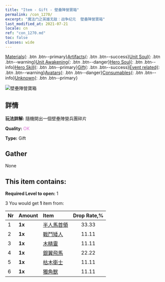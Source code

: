 ```yaml
---
title: "Item - Gift - 壁壘陣營寶箱"
permalink: /con_1270/
excerpt: "魔法门之英雄无敌：战争纪元  壁壘陣營寶箱"
last_modified_at: 2021-07-21
locale: cn
ref: "con_1270.md"
toc: false
classes: wide
---
```

 [Materials](/ItemsCN/){: .btn .btn--primary}[Artifacts](/ItemsCN/Artifacts/){: .btn .btn--success}[Unit Soul](/ItemsCN/UnitSoul/){: .btn .btn--warning}[Unit Awakening](/ItemsCN/UnitAwakening/){: .btn .btn--danger}[Hero Soul](/ItemsCN/HeroSoul/){: .btn .btn--info}[Hero Skill](/ItemsCN/HeroSkill/){: .btn .btn--primary}[Gift](/ItemsCN/Gift/){: .btn .btn--success}[Event related](/ItemsCN/Events/){: .btn .btn--warning}[Avatars](/ItemsCN/Avatars/){: .btn .btn--danger}[Consumables](/ItemsCN/Consumables/){: .btn .btn--info}[Unknown](/ItemsCN/Unknown/){: .btn .btn--primary}

 ![壁壘陣營寶箱](/images/t/i_904002.png)

## 詳情
 **玩法詳解:** 隨機開出一個壁壘陣營兵團碎片

 **Quality:** <span style="color: #DA70D6">OK</span>

 **Type:** Gift

## Gather

  None

## This item contains:

 **Required Level to open:** 1

 3 You would get **1** item  from:

  | Nr | Amount |     Item    | Drop Rate,% |
  |:---|:-------|:------------|:---------:|
  | 1 |  **1x** | [半人馬首領](/cn/Items/unt_199/) | 33.33 | 
  | 2 |  **1x** | [戰鬥矮人](/cn/Items/unt_200/) | 11.11 | 
  | 3 |  **1x** | [木精靈](/cn/Items/unt_201/) | 11.11 | 
  | 4 |  **1x** | [銀翼飛馬](/cn/Items/unt_202/) | 22.22 | 
  | 5 |  **1x** | [枯木衛士](/cn/Items/unt_203/) | 11.11 | 
  | 6 |  **1x** | [獨角獸](/cn/Items/unt_204/) | 11.11 | 
